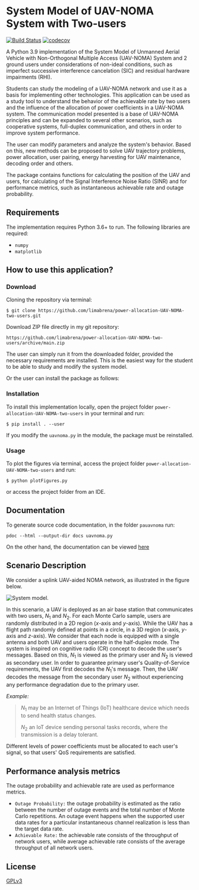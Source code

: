 # System Model of UAV-NOMA System with Two-users

[![Build Status](https://travis-ci.org/limabrena/power-allocation-UAV-NOMA-two-users.svg?branch=main)](https://travis-ci.org/github/limabrena/power-allocation-UAV-NOMA-two-users)
[![codecov](https://codecov.io/gh/limabrena/power-allocation-UAV-NOMA-two-users/branch/main/graph/badge.svg?token=H5W453JPYU)](https://codecov.io/gh/limabrena/power-allocation-UAV-NOMA-two-users)

A Python 3.9 implementation of the System Model of Unmanned Aerial Vehicle with Non-Orthogonal Multiple Access (UAV-NOMA) System and 2 ground users under considerations of non-ideal conditions, such as imperfect successive interference cancelation (SIC) and residual hardware impairments (RHI).

Students can study the modeling of a UAV-NOMA network and use it as a basis for implementing other technologies. This application can be used as a study tool to understand the behavior of the achievable rate by two users and the influence of the allocation of power coefficients in a UAV-NOMA system. The communication model presented is a base of UAV-NOMA principles and can be expanded to several other scenarios, such as cooperative systems, full-duplex communication,  and others in order to improve system performance.

The user can modify parameters and analyze the system's behavior. Based on this, new methods can be proposed to solve UAV trajectory problems, power allocation, user pairing, energy harvesting for UAV maintenance, decoding order and others.

The package contains functions for calculating the position of the UAV and users, for calculating of the Signal Interference Noise Ratio (SINR) and for performance metrics, such as instantaneous achievable rate and outage probability.

## Requirements

The implementation requires Python 3.6+ to run.
The following libraries are required:

- `numpy`
- `matplotlib`

## How to use this application?

### Download

Cloning the repository via terminal:

```
$ git clone https://github.com/limabrena/power-allocation-UAV-NOMA-two-users.git
```

Download ZIP file directly in my git repository:

```
https://github.com/limabrena/power-allocation-UAV-NOMA-two-users/archive/main.zip
```

The user can simply run it from the downloaded folder, provided the necessary requirements are installed. This is the easiest way for the student to be able to study and modify the system model.

Or the user can install the package as follows:

### Installation

To install this implementation locally, open the project folder `power-allocation-UAV-NOMA-two-users` in your terminal and run:

```
$ pip install . --user
```

If you modify the `uavnoma.py` in the module, the package must be reinstalled.

### Usage

To plot the figures via terminal, access the project folder `power-allocation-UAV-NOMA-two-users` and run:

```
$ python plotFigures.py
```

or access the project folder from an IDE.

## Documentation

To generate source code documentation, in the folder `pauavnoma` run:

```
pdoc --html --output-dir docs uavnoma.py
```

On the other hand, the documentation can be viewed [here](https://limabrena.github.io/pauavnoma/docs/uavnoma.html)

## Scenario Description

We consider a uplink UAV-aided NOMA network, as illustrated in the figure below.

![System model.](figures/UAV_system_model.png)

In this scenario, a UAV is deployed as an air base station that communicates with two users, $N_1$ and $N_2$.
For each Monte Carlo sample, users are randomly distributed in a 2D region ($x$-axis and $y$-axis).
While the UAV has a flight path randomly defined at points in a circle, in a 3D region ($x$-axis, $y$-axis and $z$-axis).
We consider that each node is equipped with a single antenna and both UAV and users operate in the half-duplex mode.
The system is inspired on cognitive radio (CR) concept to decode the user's messages.
Based on this, $N_1$ is viewed as the primary user and $N_2$ is viewed as secondary user.
In order to guarantee primary user's Quality-of-Service requirements, the UAV first decodes the $N_1$'s message.
Then, the UAV decodes the message from the secondary user $N_2$ without experiencing any performance degradation due to the primary user.

*Example:*

> $N_1$ may be an Internet of Things (IoT) healthcare device which needs to send health status changes.
>
> $N_2$ an IoT device sending personal tasks records, where the transmission is a delay tolerant.

Different levels of power coefficients must be allocated to each user's signal, so that users' QoS requirements are satisfied.

## Performance analysis metrics

The outage probability and achievable rate are used as performance metrics.

- `Outage Probability:` the outage probability is estimated as the ratio between the number of outage events and the total number of Monte Carlo repetitions. An outage event happens when the supported user data rates for a particular instantaneous channel realization is less than the target data rate.
- `Achievable Rate:` the achievable rate consists of the throughput of network users, while average achievable rate consists of the average throughput of all network users.

## License

[GPLv3](LICENSE.txt)
